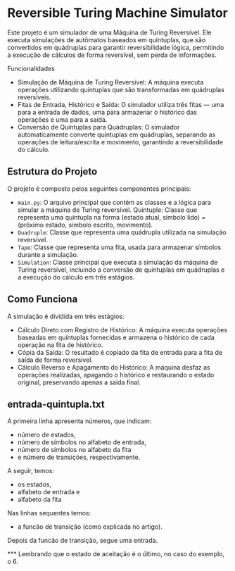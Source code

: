 # Reversible Turing Machine Simulator

Este projeto é um simulador de uma Máquina de Turing Reversível. Ele executa simulações de autômatos baseados em quíntuplas, que são convertidos em quádruplas para garantir reversibilidade lógica, permitindo a execução de cálculos de forma reversível, sem perda de informações.

Funcionalidades
- Simulação de Máquina de Turing Reversível: A máquina executa operações utilizando quíntuplas que são transformadas em quádruplas reversíveis.
- Fitas de Entrada, Histórico e Saída: O simulador utiliza três fitas — uma para a entrada de dados, uma para armazenar o histórico das operações e uma para a saída.
- Conversão de Quíntuplas para Quádruplas: O simulador automaticamente converte quíntuplas em quádruplas, separando as operações de leitura/escrita e movimento, garantindo a reversibilidade do cálculo.

## Estrutura do Projeto
O projeto é composto pelos seguintes componentes principais:

- `main.py`: O arquivo principal que contém as classes e a lógica para simular a máquina de Turing reversível.
Quintuple: Classe que representa uma quíntupla na forma (estado atual, símbolo lido) = (próximo estado, símbolo escrito, movimento).
- `Quadruple`: Classe que representa uma quádrupla utilizada na simulação reversível.
- `Tape`: Classe que representa uma fita, usada para armazenar símbolos durante a simulação.
- `Simulation`: Classe principal que executa a simulação da máquina de Turing reversível, incluindo a conversão de quíntuplas em quádruplas e a execução do cálculo em três estágios.

## Como Funciona
A simulação é dividida em três estágios:

- Cálculo Direto com Registro de Histórico: A máquina executa operações baseadas em quíntuplas fornecidas e armazena o histórico de cada operação na fita de histórico.
- Cópia da Saída: O resultado é copiado da fita de entrada para a fita de saída de forma reversível.
- Cálculo Reverso e Apagamento do Histórico: A máquina desfaz as operações realizadas, apagando o histórico e restaurando o estado original, preservando apenas a saída final.

## entrada-quintupla.txt

A primeira linha apresenta números, que indicam: 
- número de estados, 
- número de símbolos no alfabeto de entrada, 
- número de símbolos no alfabeto da fita 
- e número de transições, respectivamente. 

A seguir, temos:
- os estados, 
- alfabeto de entrada e
- alfabeto da fita 

Nas linhas sequentes temos:
- a funcão de transição (como explicada no artigo). 

Depois da funcão de transição, segue uma entrada. 

*** Lembrando que o estado de aceitação é o último, no caso do exemplo, o 6.